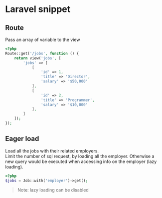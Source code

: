 # Laravel snippet

## Route

Pass an array of variable to the view
```php
<?php
Route::get('/jobs', function () {
    return view('jobs', [
        'jobs' => [
            [
                'id' => 1,
                'title' => 'Director',
                'salary' => '$50,000'
            ],
            [
                'id' => 2,
                'title' => 'Programmer',
                'salary' => '$10,000'
            ],
        ]
    ]);
});
```

## Eager load

Load all the jobs with their related employers.  
Limit the number of sql request, by loading all the employer.
Otherwise a new query would be executed when accessing info on the employer (lazy loading).

```php
<?php
$jobs = Job::with('employer')->get();
```
>Note: lazy loading can be disabled
